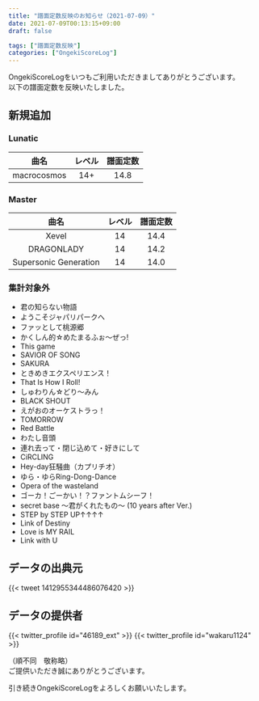 ```yaml
---
title: "譜面定数反映のお知らせ（2021-07-09）"
date: 2021-07-09T00:13:15+09:00
draft: false

tags: ["譜面定数反映"]
categories: ["OngekiScoreLog"]
---
```


OngekiScoreLogをいつもご利用いただきましてありがとうございます。  
以下の譜面定数を反映いたしました。

<!--more-->

## 新規追加

### Lunatic

| 曲名 | レベル | 譜面定数 |
|:-:|:-:|:-:|
| macrocosmos | 14+ | 14.8 |

### Master

| 曲名 | レベル | 譜面定数 |
|:-:|:-:|:-:|
| Xevel | 14 | 14.4 |
| DRAGONLADY | 14 | 14.2 |
| Supersonic Generation | 14 | 14.0 |

<!-- ### Expert

| 曲名 | レベル | 譜面定数 |
|:-:|:-:|:-:| -->

### 集計対象外

- 君の知らない物語
- ようこそジャパリパークへ
- ファッとして桃源郷
- かくしん的☆めたまるふぉ～ぜっ!
- This game
- SAVIOR OF SONG
- SAKURA
- ときめきエクスペリエンス！
- That Is How I Roll!
- しゅわりん☆どり〜みん
- BLACK SHOUT
- えがおのオーケストラっ！
- TOMORROW
- Red Battle
- わたし音頭
- 連れ去って・閉じ込めて・好きにして
- CiRCLING
- Hey-day狂騒曲（カプリチオ）
- ゆら・ゆらRing-Dong-Dance
- Opera of the wasteland
- ゴーカ！ごーかい！？ファントムシーフ！
- secret base ～君がくれたもの～ (10 years after Ver.)
- STEP by STEP UP↑↑↑↑
- Link of Destiny
- Love is MY RAIL
- Link with U

## データの出典元

{{< tweet 1412955344486076420 >}}

## データの提供者

{{< twitter_profile id="46189_ext" >}}
{{< twitter_profile id="wakaru1124" >}}

（順不同　敬称略）  
ご提供いただき誠にありがとうございます。

引き続きOngekiScoreLogをよろしくお願いいたします。
